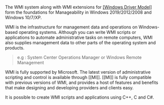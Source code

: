 The WMI system along with WMI extensions for [[Windows Driver Model]](WDM) form the foundations for Manageability in Windows 2019/2012/2008 and Windows 10/7/XP. 

WMI is the infrastructure for management data and operations on Windows-based operating systems. Although you can write WMI scripts or applications to automate administrative tasks on remote computers, WMI also supplies management data to other parts of the operating system and products.
> e.g : System Center Operations Manager or Windows Remote Management

WMI is fully supported by Microsoft. The latest version of administrative scripting and control is available through [[MI]]. [[MI]] is fully compatible with previous versions of WMI, and provides a host of features and benefits that make designing and developing providers and clients easy. 

It is possible to create WMI scripts and applications using C++, C and C#.